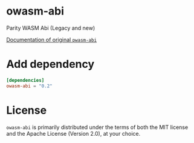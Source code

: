 # owasm-abi
Parity WASM Abi (Legacy and new)

[Documentation of original `pwasm-abi`](https://paritytech.github.io/pwasm-abi/pwasm_abi/)

# Add dependency

```toml
[dependencies]
owasm-abi = "0.2"
```
# License

`owasm-abi` is primarily distributed under the terms of both the MIT
license and the Apache License (Version 2.0), at your choice.
